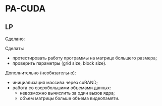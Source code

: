 # PA-CUDA

## LP
Сделано:

Сделать:
- протестировать работу программы на матрице большего размера;
- проверить параметры (grid size, block size).

Дополнительно (необязательно):
- инициализация массива через cuRAND;
- работа со сверхбольшими объемами данных:
  - невозможно вычислить за один вызов ядра;
  - объем матрицы больше объема видеопамяти.

